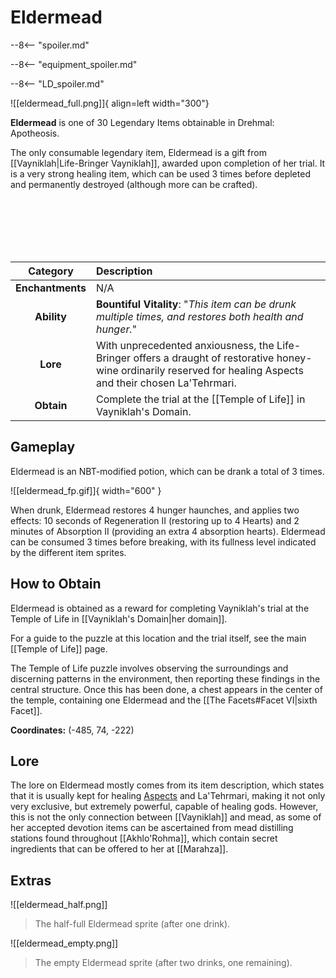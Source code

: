 # Eldermead

--8<-- "spoiler.md"

--8<-- "equipment_spoiler.md"

--8<-- "LD_spoiler.md"

![[eldermead_full.png]]{ align=left width="300"}

**Eldermead** is one of 30 Legendary Items obtainable in Drehmal: Apotheosis.

The only consumable legendary item, Eldermead is a gift from [[Vayniklah|Life-Bringer Vayniklah]], awarded upon completion of her trial. It is a very strong healing item, which can be used 3 times before depleted and permanently destroyed (although more can be crafted).

<br> <br> <br> <br> <br>

| Category | Description |
|:--------------------------------:|:-----------------------------------------------------------------------------------------------------------------------------------------------------------------------------|
| **Enchantments**              | N/A |
| **Ability**                   | **Bountiful Vitality**: "*This item can be drunk multiple times, and restores both health and hunger.*" |
| **Lore**                      | With unprecedented anxiousness, the Life-Bringer offers a draught of restorative honey-wine ordinarily reserved for healing Aspects and their chosen La'Tehrmari. |
| **Obtain**                    | Complete the trial at the [[Temple of Life]] in Vayniklah's Domain.   |   

## Gameplay
Eldermead is an NBT-modified potion, which can be drank a total of 3 times. 

![[eldermead_fp.gif]]{ width="600" }

When drunk, Eldermead restores 4 hunger haunches, and applies two effects: 10 seconds of Regeneration II (restoring up to 4 Hearts) and 2 minutes of Absorption II (providing an extra 4 absorption hearts). Eldermead can be consumed 3 times before breaking, with its fullness level indicated by the different item sprites.

## How to Obtain
Eldermead is obtained as a reward for completing Vayniklah's trial at the Temple of Life in [[Vayniklah's Domain|her domain]].

For a guide to the puzzle at this location and the trial itself, see the main [[Temple of Life]] page.

The Temple of Life puzzle involves observing the surroundings and discerning patterns in the environment, then reporting these findings in the central structure. Once this has been done, a chest appears in the center of the temple, containing one Eldermead and the [[The Facets#Facet VI|sixth Facet]].

**Coordinates:** (-485, 74, -222)

## Lore
The lore on Eldermead mostly comes from its item description, which states that it is usually kept for healing [Aspects](/Lore/Higher_Beings/Aspects/) and La'Tehrmari, making it not only very exclusive, but extremely powerful, capable of healing gods. However, this is not the only connection between [[Vayniklah]] and mead, as some of her accepted devotion items can be ascertained from mead distilling stations found throughout [[Akhlo'Rohma]], which contain secret ingredients that can be offered to her at [[Marahza]].

## Extras
![[eldermead_half.png]]
> The half-full Eldermead sprite (after one drink).

![[eldermead_empty.png]]
> The empty Eldermead sprite (after two drinks, one remaining).
